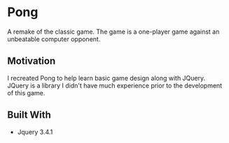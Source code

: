 # Pong
A remake of the classic game.  The game is a one-player game against an unbeatable computer opponent.
## Motivation
I recreated Pong to help learn basic game design along with JQuery.  JQuery is a library I didn't have much experience prior to the development of this game.  
## Built With
* Jquery 3.4.1
